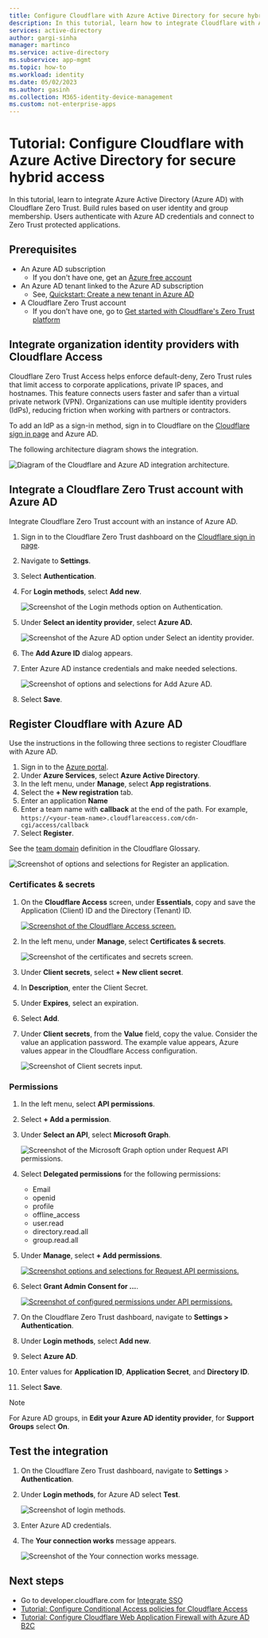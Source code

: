 ```yaml
---
title: Configure Cloudflare with Azure Active Directory for secure hybrid access
description: In this tutorial, learn how to integrate Cloudflare with Azure AD for secure hybrid access 
services: active-directory
author: gargi-sinha
manager: martinco
ms.service: active-directory
ms.subservice: app-mgmt
ms.topic: how-to
ms.workload: identity
ms.date: 05/02/2023
ms.author: gasinh
ms.collection: M365-identity-device-management
ms.custom: not-enterprise-apps
---
```


# Tutorial: Configure Cloudflare with Azure Active Directory for secure hybrid access

In this tutorial, learn to integrate Azure Active Directory (Azure AD) with Cloudflare Zero Trust. Build rules based on user identity and group membership. Users authenticate with Azure AD credentials and connect to Zero Trust protected applications.

## Prerequisites

* An Azure AD subscription
  * If you don't have one, get an [Azure free account](https://azure.microsoft.com/free/)
* An Azure AD tenant linked to the Azure AD subscription
  * See, [Quickstart: Create a new tenant in Azure AD](../fundamentals/active-directory-access-create-new-tenant.md)
* A Cloudflare Zero Trust account
  * If you don't have one, go to [Get started with Cloudflare's Zero Trust platform](https://dash.cloudflare.com/sign-up/teams)

## Integrate organization identity providers with Cloudflare Access

Cloudflare Zero Trust Access helps enforce default-deny, Zero Trust rules that limit access to corporate applications, private IP spaces, and hostnames. This feature connects users faster and safer than a virtual private network (VPN). Organizations can use multiple identity providers (IdPs), reducing friction when working with partners or contractors.

To add an IdP as a sign-in method, sign in to Cloudflare on the [Cloudflare sign in page](https://dash.teams.cloudflare.com/) and Azure AD.

The following architecture diagram shows the integration.

   ![Diagram of the Cloudflare and Azure AD integration architecture.](./media/cloudflare-azure-ad-integration/cloudflare-architecture-diagram.png)

## Integrate a Cloudflare Zero Trust account with Azure AD

Integrate Cloudflare Zero Trust account with an instance of Azure AD.

1. Sign in to the Cloudflare Zero Trust dashboard on the [Cloudflare sign in page](https://dash.teams.cloudflare.com/).
2. Navigate to **Settings**.
3. Select **Authentication**.
4. For **Login methods**, select **Add new**.

   ![Screenshot of the Login methods option on Authentication.](./media/cloudflare-azure-ad-integration/login-methods.png)

5. Under **Select an identity provider**, select **Azure AD.**

   ![Screenshot of the Azure AD option under Select an identity provider.](./media/cloudflare-azure-ad-integration/idp-azure-ad.png)

6. The **Add Azure ID** dialog appears. 
7. Enter Azure AD instance credentials and make needed selections.

   ![Screenshot of options and selections for Add Azure AD.](./media/cloudflare-azure-ad-integration/add-azure-ad-as-idp.png)

8. Select **Save**.

## Register Cloudflare with Azure AD

Use the instructions in the following three sections to register Cloudflare with Azure AD.

1. Sign in to the [Azure portal](https://portal.azure.com/).
2. Under **Azure Services**, select **Azure Active Directory**.
3. In the left menu, under **Manage**, select **App registrations**.
4. Select the **+ New registration** tab.
5. Enter an application **Name**
6. Enter a team name with **callback** at the end of the path. For example, `https://<your-team-name>.cloudflareaccess.com/cdn-cgi/access/callback`
7. Select **Register**.

See the [team domain](https://developers.cloudflare.com/cloudflare-one/glossary#team-domain) definition in the Cloudflare Glossary.

   ![Screenshot of options and selections for Register an application.](./media/cloudflare-azure-ad-integration/register-application.png)

### Certificates & secrets

1. On the **Cloudflare Access** screen, under **Essentials**, copy and save the Application (Client) ID and the Directory (Tenant) ID.

   [![Screenshot of the Cloudflare Access screen.](./media/cloudflare-azure-ad-integration/cloudflare-access.png)](./media/cloudflare-azure-ad-integration/cloudflare-access.png#lightbox)




2. In the left menu, under **Manage**, select **Certificates & secrets**.

   ![Screenshot of the certificates and secrets screen.](./media/cloudflare-azure-ad-integration/add-client-secret.png)

3. Under **Client secrets**, select **+ New client secret**.
4. In **Description**, enter the Client Secret.
5. Under **Expires**, select an expiration.
6. Select **Add**.
7. Under **Client secrets**, from the **Value** field, copy the value. Consider the value an application password. The example value appears, Azure values appear in the Cloudflare Access configuration.

   ![Screenshot of Client secrets input.](./media/cloudflare-azure-ad-integration/cloudflare-access-configuration.png)

### Permissions

1. In the left menu, select **API permissions**.
2. Select **+ Add a permission**.
3. Under **Select an API**, select **Microsoft Graph**.

   ![Screenshot of the Microsoft Graph option under Request API permissions.](./media/cloudflare-azure-ad-integration/microsoft-graph.png)

4. Select **Delegated permissions** for the following permissions:

   * Email
   * openid
   * profile
   * offline_access
   * user.read
   * directory.read.all
   * group.read.all


5. Under **Manage**, select **+ Add permissions**.

   [![Screenshot options and selections for Request API permissions.](./media/cloudflare-azure-ad-integration/request-api-permissions.png)](./media/cloudflare-azure-ad-integration/request-api-permissions.png#lightbox)



6. Select **Grant Admin Consent for ...**.

   [![Screenshot of configured permissions under API permissions.](./media/cloudflare-azure-ad-integration/grant-admin-consent.png)](./media/cloudflare-azure-ad-integration/grant-admin-consent.png#lightbox)



7. On the Cloudflare Zero Trust dashboard, navigate to **Settings > Authentication**.
8. Under **Login methods**, select **Add new**.
9. Select **Azure AD**.
10. Enter values for **Application ID**, **Application Secret**, and **Directory ID**.
11. Select **Save**.

  >[!NOTE]
  >For Azure AD groups, in **Edit your Azure AD identity provider**, for **Support Groups** select **On**.

## Test the integration

1. On the Cloudflare Zero Trust dashboard, navigate to **Settings** > **Authentication**.
2. Under **Login methods**, for Azure AD select **Test**.

   ![Screenshot of login methods.](./media/cloudflare-azure-ad-integration/login-methods-test.png)

3. Enter Azure AD credentials.
4. The **Your connection works** message appears.

   ![Screenshot of the Your connection works message.](./media/cloudflare-azure-ad-integration/connection-success-screen.png)


## Next steps

- Go to developer.cloudflare.com for [Integrate SSO](https://developers.cloudflare.com/cloudflare-one/identity/idp-integration/)
- [Tutorial: Configure Conditional Access policies for Cloudflare Access](cloudflare-conditional-access-policies.md)
- [Tutorial: Configure Cloudflare Web Application Firewall with Azure AD B2C](../../active-directory-b2c/partner-cloudflare.md)

